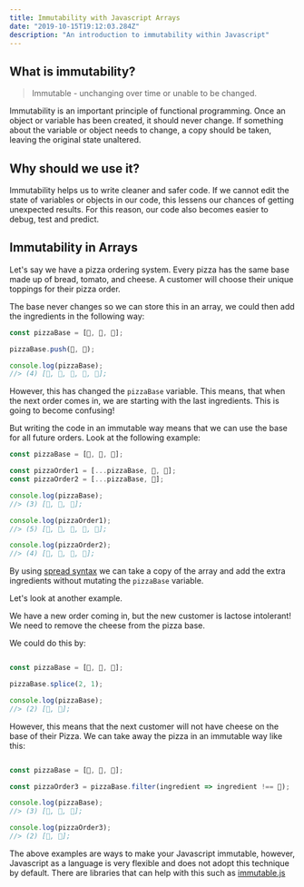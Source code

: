```yaml
---
title: Immutability with Javascript Arrays
date: "2019-10-15T19:12:03.284Z"
description: "An introduction to immutability within Javascript"
---
```


## What is immutability?

> Immutable - unchanging over time or unable to be changed.

Immutability is an important principle of functional programming. Once an object or variable has been created, it should never change. If something about the variable or object needs to change, a copy should be taken, leaving the original state unaltered.

## Why should we use it?

Immutability helps us to write cleaner and safer code. If we cannot edit the state of variables or objects in our code, this lessens our chances of getting unexpected results. For this reason, our code also becomes easier to debug, test and predict.

## Immutability in Arrays

Let's say we have a pizza ordering system. Every pizza has the same base made up of bread, tomato, and cheese. A customer will choose their unique toppings for their pizza order.

The base never changes so we can store this in an array, we could then add the ingredients in the following way:

```javascript
const pizzaBase = [🥖, 🍅, 🧀];

pizzaBase.push(🍗, 🌽);

console.log(pizzaBase);
//> (4) [🥖, 🍅, 🧀, 🍗, 🌽];
```

However, this has changed the `pizzaBase` variable. This means, that when the next order comes in, we are starting with the last ingredients. This is going to become confusing!

But writing the code in an immutable way means that we can use the base for all future orders. Look at the following example:

```javascript
const pizzaBase = [🥖, 🍅, 🧀];

const pizzaOrder1 = [...pizzaBase, 🍗, 🌽];
const pizzaOrder2 = [...pizzaBase, 🍤];

console.log(pizzaBase);
//> (3) [🥖, 🍅, 🧀];

console.log(pizzaOrder1);
//> (5) [🥖, 🍅, 🧀, 🍗, 🌽];

console.log(pizzaOrder2);
//> (4) [🥖, 🍅, 🧀, 🍤];
```

By using [spread syntax](https://developer.mozilla.org/en-US/docs/Web/JavaScript/Reference/Operators/Spread_syntax) we can take a copy of the array and add the extra ingredients without mutating the `pizzaBase` variable.

Let's look at another example.

We have a new order coming in, but the new customer is lactose intolerant! We need to remove the cheese from the pizza base.

We could do this by:

```javascript

const pizzaBase = [🥖, 🍅, 🧀];

pizzaBase.splice(2, 1);

console.log(pizzaBase);
//> (2) [🥖, 🍅];

```

However, this means that the next customer will not have cheese on the base of their Pizza. We can take away the pizza in an immutable way like this:

```javascript

const pizzaBase = [🥖, 🍅, 🧀];

const pizzaOrder3 = pizzaBase.filter(ingredient => ingredient !== 🧀);

console.log(pizzaBase);
//> (3) [🥖, 🍅, 🧀];

console.log(pizzaOrder3);
//> (2) [🥖, 🍅];

```

The above examples are ways to make your Javascript immutable, however, Javascript as a language is very flexible and does not adopt this technique by default. There are libraries that can help with this such as [immutable.js](https://immutable-js.github.io/immutable-js/docs/#/)
